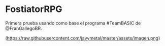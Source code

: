 # FostiatorRPG

Primera prueba usando como base el programa #TeamBASIC de @FranGallegoBR.

(https://raw.githubusercontent.com/javymetal/master/assets/imagen.png)
